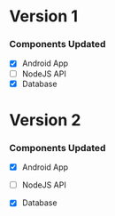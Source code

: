 # Version 1

### Components Updated
- [x] Android App 
- [ ] NodeJS API 
- [x] Database

# Version 2

### Components Updated
- [x] Android App 
- [ ] NodeJS API 
- [x] Database


